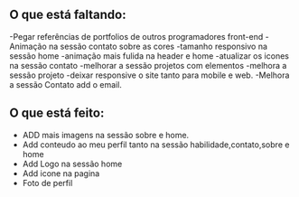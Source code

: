 ## O que está faltando:

-Pegar referências de portfolios de outros programadores front-end
-Animação na sessão contato sobre as cores
-tamanho responsivo na sessão home
-animação mais fulida na header e home
-atualizar os icones na sessão contato
-melhorar a sessão projetos com elementos 
-melhora a sessão projeto
-deixar responsive o site tanto para mobile e web.
-Melhora a sessão Contato add o email.


## O que está feito:
- ADD mais imagens na sessão sobre e home.
- Add conteudo ao meu perfil tanto na sessão habilidade,contato,sobre e home
- Add Logo na sessão home
- Add icone  na pagina
- Foto de perfil